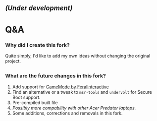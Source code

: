 ## _(Under development)_

# Q&A
### Why did I create this fork?
Quite simply, I'd like to add my own ideas without changing the original project.
##
### What are the future changes in this fork?
1. Add support for [GameMode by FeralInteractive](https://github.com/FeralInteractive/gamemode?tab=BSD-3-Clause-1-ov-file#readme)
2. Find an alternative or a tweak to ```msr-tools``` and ```undervolt``` for Secure Boot support.
3. Pre-compiled built file
4. _Possibly more compability with other Acer Predator laptops._
5. Some additions, corrections and removals in this fork.
##
### 
